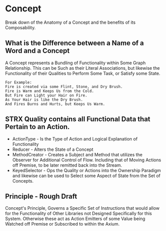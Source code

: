 # Concept
Break down of the Anatomy of a Concept and the benefits of its Composability.

## What is the Difference between a Name of a Word and a Concept
A Concept represents a Bundling of Functionality within Some Graph Relationship. This can be Such as their Literal Associations, but likewise the Functionality of their Qualities to Perform Some Task, or Satisfy some State.
```
For Example:
Fire is created via some Flint, Stone, and Dry Brush.
Fire is Warm and Keeps Us from the Cold.
But Fire can Light your Hair on Fire.
As Your Hair is like the Dry Brush.
And Fires Burns and Hurts, but Keeps Us Warm.
```

## STRX Quality contains all Functional Data that Pertain to an Action.
* ActionType - Is the Type of Action and Logical Explanation of Functionality
* Reducer - Alters the State of a Concept
* MethodCreator - Creates a Subject and Method that utilizes the Observer for Additional Control of Flow. Including that of Moving Actions off Premise, to be later remitted back into the Stream.
* KeyedSelector - Ops the Quality or Actions into the Ownership Paradigm and likewise can be used to Select some Aspect of State from the Set of Concepts.

## Principle - Rough Draft
Concept's Principle, Governs a Specific Set of Instructions that would allow for the Functionality of Other Libraries not Designed Specifically for this System. Otherwise these act as Action Emitters of some Value being Watched off Premise or Subscribed to within the Axium.